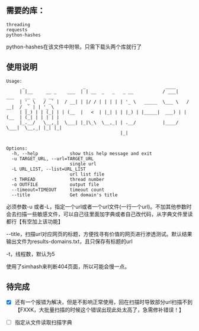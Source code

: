 ## 需要的库：

```
threading
requests
python-hashes
```

python-hashes在该文件中附带。只需下载头两个库就行了



## 使用说明

```
Usage:
      _                      _                              ____
     | |__     __ _    ___  | | __  _   _   _ __           / ___|    ___    __ _   _ __
     | '_ \   / _` |  / __| | |/ / | | | | | '_ \   _____  \___ \   / __|  / _` | | '_ \
     | |_) | | (_| | | (__  |   <  | |_| | | |_) | |_____|  ___) | | (__  | (_| | | | | |
     |_.__/   \__,_|  \___| |_|\_\  \__,_| | .__/          |____/   \___|  \__,_| |_| |_|
                                           |_|


Options:
  -h, --help            show this help message and exit
  -u TARGET_URL, --url=TARGET_URL
                        single url
  -L URL_LIST, --list=URL_LIST
                        url list file
  -t THREAD             thread number
  -o OUTFILE            output file
  --timeout=TIMEOUT     timeout count
  --title               Get domain's title
```

必须参数-u 或者-L，指定一个url或者一个url文件(一行一个url)。不加其他参数时会去扫描一些敏感文件，可以自己往里面加字典或者自己改代码，从字典文件里读都行【有空加上该功能】

--title，扫描url对应网页的标题，方便找寻有价值的网页进行渗透测试。默认结果输出文件为results-domains.txt，且只保存有标题的url

-t，线程数，默认为5

使用了simhash来判断404页面，所以可能会慢一点。



##  待完成

- [x] 还有一个报错为解决，但是不影响正常使用，回在扫描时导致部分url扫描不到【FXXK，大批量扫描的时候这个错误出现此处太高了，急需修补错误！】

- [ ] 指定从文件读取扫描字典
